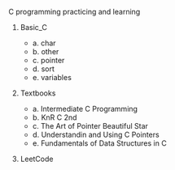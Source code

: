 C programming practicing and learning

1. Basic_C
	- a. char
	- b. other
	- c. pointer
	- d. sort
	- e. variables

2. Textbooks
	- a. Intermediate C Programming
	- b. KnR C 2nd
	- c. The Art of Pointer Beautiful Star
	- d. Understandin and Using C Pointers
	- e. Fundamentals of Data Structures in C
3. LeetCode
